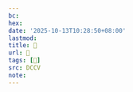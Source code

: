 ```yaml
---
bc:
hex:
date: '2025-10-13T10:28:50+08:00'
lastmod:
title: 􅘭
url: 􅘭
tags: [𪁻]
src: DCCV
note:
---
```

